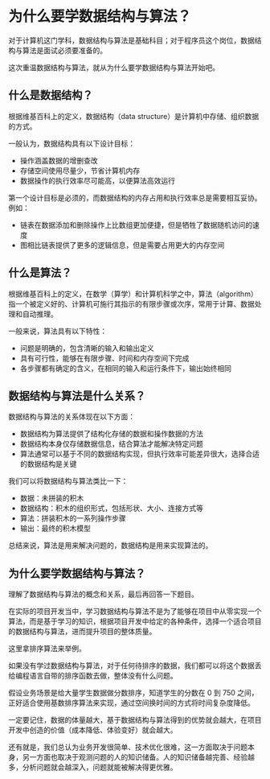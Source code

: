 # 为什么要学数据结构与算法？

对于计算机这门学科，数据结构与算法是基础科目；对于程序员这个岗位，数据结构与算法是面试必须要准备的。

这次重温数据结构与算法，就从为什么要学数据结构与算法开始吧。

## 什么是数据结构？

根据维基百科上的定义，数据结构（data structure）是计算机中存储、组织数据的方式。

一般认为，数据结构具有以下设计目标：

- 操作涵盖数据的增删查改
- 存储空间使用尽量少，节省计算机内存
- 数据操作的执行效率尽可能高，以便算法高效运行

第一个设计目标是必须的，而数据结构的内存占用和执行效率总是需要相互妥协。例如：

- 链表在数据添加和删除操作上比数组更加便捷，但是牺牲了数据随机访问的速度
- 图相比链表提供了更多的逻辑信息，但是需要占用更大的内存空间

## 什么是算法？

根据维基百科上的定义，在数学（算学）和计算机科学之中，算法（algorithm）指一个被定义好的、计算机可施行其指示的有限步骤或次序，常用于计算、数据处理和自动推理。

一般来说，算法具有以下特性：

- 问题是明确的，包含清晰的输入和输出定义
- 具有可行性，能够在有限步骤、时间和内存空间下完成
- 各步骤都有确定的含义，在相同的输入和运行条件下，输出始终相同

## 数据结构与算法是什么关系？

数据结构与算法的关系体现在以下方面：

- 数据结构为算法提供了结构化存储的数据和操作数据的方法
- 数据结构本身仅存储数据信息，结合算法才能解决特定问题
- 算法通常可以基于不同的数据结构实现，但执行效率可能差异很大，选择合适的数据结构是关键

我们可以将数据结构与算法类比一下：

- 数据：未拼装的积木
- 数据结构：积木的组织形式，包括形状、大小、连接方式等
- 算法：拼装积木的一系列操作步骤
- 输出：最终的积木模型

总结来说，算法是用来解决问题的，数据结构是用来实现算法的。

## 为什么要学数据结构与算法？

理解了数据结构与算法的概念和关系，最后再回答一下题目。

在实际的项目开发当中，学习数据结构与算法不是为了能够在项目中从零实现一个算法，而是基于学习的知识，根据项目开发中给定的各种条件，选择一个适合项目的数据结构与算法，进而提升项目的整体质量。

这里拿排序算法来举例。

如果没有学过数据结构与算法，对于任何待排序的数据，我们都可以将这个数据丢给编程语言自带的排序函数去做，整体没有什么问题。

假设业务场景是给大量学生数据做分数排序，知道学生的分数在 0 到 750 之间，正好适合使用基数排序算法来实现，通过空间换时间的方式将时间复杂度降低。

一定要记住，数据的体量越大，基于数据结构与算法得到的优势就会越大，在项目开发中创造的价值（成本降低、体验变好）就会越大。

还有就是，我们总认为业务开发很简单、技术优化很难，这一方面取决于问题本身，另一方面也取决于观测问题的人的知识储备。人的知识储备越完善、经验越多，分析问题就会越深入，问题就能被解决得更优雅。

